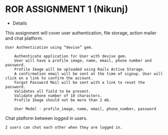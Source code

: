 # ROR ASSIGNMENT 1 (Nikunj)

* Details

This assignment will cover user authentication, file storage, action mailer and chat platform.

    User Authentication using “devise” gem.

        Authenticate application for User with devise gem.
        User will have a profile image, name, email, phone number and password.
        Profile Image will be uploaded using Rails Active Storage.
        A confirmation email will be sent at the time of signup. User will click on a link to confirm the account.
        Forgot Password Mail will be sent with a link to reset the password.
        Validates all field to be present.
        Validate phone number of 10 characters.
        Profile Image should not be more than 2 mb.

        User Model - profile_image, name, email, phone_number, password

Chat platform between logged in users.
	
    2 users can chat each other when they are logged in.
